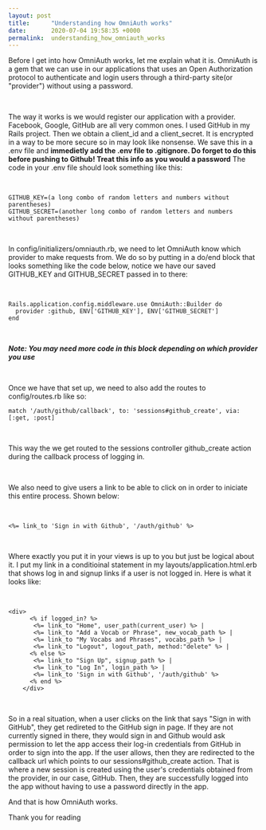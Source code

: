 ```yaml
---
layout: post
title:      "Understanding how OmniAuth works"
date:       2020-07-04 19:58:35 +0000
permalink:  understanding_how_omniauth_works
---
```



Before I get into how OmniAuth works, let me explain what it is. OmniAuth is a gem that we can use in our applications that uses an Open Authorization protocol to authenticate and login users through a third-party site(or "provider") without using a password.

<br>


The way it works is we would register our application with a provider. Facebook, Google, GitHub are all very common ones. I used GitHub in my Rails project. Then we obtain a client_id and a client_secret. It is encrypted in a way to be more secure so in may look like nonsense. We save this in a .env file and **immedietly add the .env file to .gitignore. Do forget to do this before pushing to Github! Treat this info as you would a password** The code in your .env file should look something like this:

<br>

```
GITHUB_KEY=(a long combo of random letters and numbers without parentheses)
GITHUB_SECRET=(another long combo of random letters and numbers without parentheses)
```


<br>

In config/initializers/omniauth.rb, we need to let OmniAuth know which provider to make requests from. We do so by putting in a do/end block that looks something like the code below, notice we have our saved GITHUB_KEY and GITHUB_SECRET passed in to there: 

<br>


```
Rails.application.config.middleware.use OmniAuth::Builder do
  provider :github, ENV['GITHUB_KEY'], ENV['GITHUB_SECRET']
end
```


<br>


***Note: You may need more code in this block depending on which provider you use***


<br>


Once we have that set up, we need to also add the routes to config/routes.rb like so:

```
match '/auth/github/callback', to: 'sessions#github_create', via: [:get, :post]
```

<br> 

This way the we get routed to the sessions controller github_create action during the callback process of logging in. 

<br> 

We also need to give users a link to be able to click on in order to iniciate this entire process. Shown below: 
 
 <br>
 
 `<%= link_to 'Sign in with Github', '/auth/github' %>`
 
 <br>

Where exactly you put it in your views is up to you but just be logical about it. I put my link in a conditioinal statement in my layouts/application.html.erb that shows log in and signup links if a user is not logged in. Here is what it looks like:


<br>

```
<div>
      <% if logged_in? %>
       <%= link_to "Home", user_path(current_user) %> |
       <%= link_to "Add a Vocab or Phrase", new_vocab_path %> |
       <%= link_to "My Vocabs and Phrases", vocabs_path %> |
       <%= link_to "Logout", logout_path, method:"delete" %> |
      <% else %> 
       <%= link_to "Sign Up", signup_path %> |
       <%= link_to "Log In", login_path %> |
       <%= link_to 'Sign in with Github', '/auth/github' %>
      <% end %>
    </div>
```

<br> 

So in a real situation, when a user clicks on the link that says "Sign in with GitHub", they get redireted to the GitHub sign in page. If they are not currently signed in there, they would sign in and Github would ask permission to let the app access their log-in credentials from GitHub in order to sign into the app. If the user allows, then they are redirected to the callback url which points to our sessions#github_create action. That is where a new session is created using the user's credentials obtained from the provider, in our case, GitHub. Then, they are successfully logged into the app without having to use a password directly in the app.


And that is how OmniAuth works.

Thank you for reading







